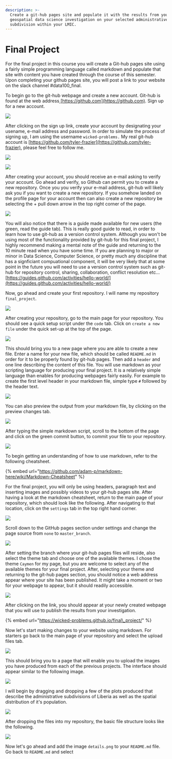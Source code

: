```yaml
---
description: >-
  Create a git-hub pages site and populate it with the results from your
  geospatial data science investigation on your selected administrative
  subdivision within your LMIC.
---
```


# Final Project

For the final project in this course you will create a Git-hub pages site using a fairly simple programming language called markdown and populate that site with content you have created through the course of this semester.  Upon completing your github pages site, you will post a link to your website on the slack channel \#data100\_final.

To begin go to the git-hub webpage and create a new account.  Git-hub is found at the web address[ ](https://github.com)[https://github.com](https://github.com).  Sign up for a new account.

![](../.gitbook/assets/screen-shot-2019-12-08-at-9.15.32-pm.png)

After clicking on the sign up link, create your account by designating your usename, e-mail address and password.  In order to simulate the process of signing up, I am using the username `wicked-problems.`  My real git-hub account is [https://github.com/tyler-frazier](https://github.com/tyler-frazier), please feel free to follow me.

![](../.gitbook/assets/screen-shot-2019-12-08-at-9.08.29-pm.png)

![](../.gitbook/assets/screen-shot-2019-12-08-at-9.11.13-pm.png)

After creating your account, you should receive an e-mail asking to verify your account.  Go ahead and verify, so Github can permit you to create a new repository.  Once you you verify your e-mail address, git-hub will likely ask you if you want to create a new repository.  If you somehow landed on the profile page for your account then can also create a new repository be selecting the + pull down arrow in the top right corner of the page.

![](../.gitbook/assets/screen-shot-2019-12-08-at-9.28.39-pm.png)

You will also notice that there is a guide made available for new users \(the green, read the guide tab\).  This is really good guide to read, in order to learn how to use git-hub as a version control system.  Although you won't be using most of the functionality provided by git-hub for this final project, I highly recommend making a mental note of the guide and returning to the 10 minute read when you have some time.  If you are planning to major or minor in Data Science, Computer Science, or pretty much any discipline that has a signficiant compuational component, it will be very likely that at some point in the future you will need to use a version control system such as git-hub for repository control, sharing, collaboration, conflict resolution etc...[https://guides.github.com/activities/hello-world/](https://guides.github.com/activities/hello-world/)

Now, go ahead and create your first repository.  I will name my repository `final_project`.

![](../.gitbook/assets/screen-shot-2019-12-08-at-9.09.24-pm.png)

After creating your repository, go to the main page for your repository.  You should see a quick setup script under the `code` tab.  Click on `create a new file` under the quick set-up at the top of the page.

![](../.gitbook/assets/screen-shot-2019-12-08-at-9.56.08-pm.png)

This should bring you to a new page where you are able to create a new file.  Enter a name for your new file, which should be called `README.md` in order for it to be properly found by git-hub pages.  Then add a `header` and one line describing the content of this file. You will use markdown as your scripting language for producing your final project.  It is a relatively simple language than enables for producing webpages fairly easily.  For example to create the first level header in your markdown file, simple type `#` followed by the header text.  

![](../.gitbook/assets/screen-shot-2019-12-08-at-10.32.57-pm.png)

You can also preview the output from your markdown file, by clicking on the preview changes tab.

![](../.gitbook/assets/screen-shot-2019-12-08-at-10.33.05-pm.png)

After typing the simple markdown script, scroll to the bottom of the page and click on the green commit button, to commit your file to your repository.

![](../.gitbook/assets/screen-shot-2019-12-08-at-10.06.32-pm.png)

To begin getting an understanding of how to use markdown, refer to the following cheatsheet.

{% embed url="https://github.com/adam-p/markdown-here/wiki/Markdown-Cheatsheet" %}

For the final project, you will only be using headers, paragraph text and inserting images and possibly videos to your git-hub pages site.  After having a look at the markdown cheatsheet, return to the main page of your repository, which should look like the following.  After navigating to that location, click on the `settings` tab in the top right hand corner.

![](../.gitbook/assets/screen-shot-2019-12-08-at-10.32.39-pm.png)

Scroll down to the GitHub pages section under settings and change the page source from `none` to `master_branch`.

![](../.gitbook/assets/screen-shot-2019-12-08-at-10.24.15-pm.png)

After setting the branch where your git-hub pages files will reside, also select the theme tab and choose one of the available themes.  I chose the theme `Caymen` for my page, but you are welcome to select any of the available themes for your final project.  After, selecting your theme and returning to the git-hub pages section, you should notice a web address appear where your site has been published.  It might take a moment or two for your webpage to appear, but it should readily accessible.

![](../.gitbook/assets/screen-shot-2019-12-08-at-10.40.01-pm.png)

After clicking on the link, you should appear at your newly created webpage that you will use to publish the results from your investigation.

{% embed url="https://wicked-problems.github.io/final\_project/" %}

Now let's start making changes to your website using markdown.  For starters go back to the main page of your repository and select the upload files tab.

![](../.gitbook/assets/screen-shot-2019-12-08-at-10.59.08-pm.png)

This should bring you to a page that will enable you to upload the images you have produced from each of the previous projects.  The interface should appear similar to the following image.

![](../.gitbook/assets/screen-shot-2019-12-08-at-10.58.00-pm.png)

I will begin by dragging and dropping a few of the plots produced that describe the administrative subdivisions of Liberia as well as the spatial distribution of it's population.

![](../.gitbook/assets/screen-shot-2019-12-08-at-11.04.22-pm.png)

After dropping the files into my repository, the basic file structure looks like the following.

![](../.gitbook/assets/screen-shot-2019-12-08-at-11.15.14-pm.png)

Now let's go ahead and add the image `details.png` to your `README.md` file.  Go back to `README.md` and select 


